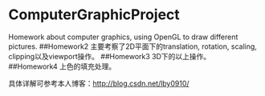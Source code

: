 # ComputerGraphicProject
Homework about computer graphics, using OpenGL to draw different pictures.
##Homework2
主要考察了2D平面下的translation, rotation, scaling, clipping以及viewport操作。
##Homework3
3D下的以上操作。
##Homework4
上色的填充处理。

具体详解可参考本人博客：http://blog.csdn.net/lby0910/

